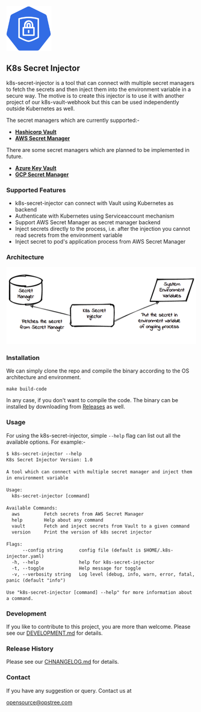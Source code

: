 <div align="left">
    <img src="./static/k8s-secret-injector-logo.svg" height="120" width="120">
</div>

## K8s Secret Injector

k8s-secret-injector is a tool that can connect with multiple secret managers to fetch the secrets and then inject them into the environment variable in a secure way. The motive is to create this injector is to use it with another project of our k8s-vault-webhook but this can be used independently outside Kubernetes as well.

The secret managers which are currently supported:-

- **[Hashicorp Vault](https://www.vaultproject.io/)**
- **[AWS Secret Manager](https://aws.amazon.com/secrets-manager/)**

There are some secret managers which are planned to be implemented in future.

- **[Azure Key Vault](https://azure.microsoft.com/en-in/services/key-vault/)**
- **[GCP Secret Manager](https://cloud.google.com/secret-manager)**

### Supported Features

- k8s-secret-injector can connect with Vault using Kubernetes as backend
- Authenticate with Kubernetes using Serviceaccount mechanism
- Support AWS Secret Manager as secret manager backend
- Inject secrets directly to the process, i.e. after the injection you cannot read secrets from the environment variable
- Inject secret to pod's application process from AWS Secret Manager

### Architecture

<div align="center">
    <img src="./static/k8s-secret-injector-arc.png">
</div>

### Installation

We can simply clone the repo and compile the binary according to the OS architecture and environment.

```shell
make build-code
```

In any case, if you don't want to compile the code. The binary can be installed by downloading from [Releases](https://gitlab.com/ot-container-kit/kubernetes/ot-kubernetes/k8s-secret-injector/-/releases) as well.

### Usage

For using the k8s-secret-injector, simple `--help` flag can list out all the available options. For example:-

```shell
$ k8s-secret-injector --help
K8s Secret Injector Version: 1.0

A tool which can connect with multiple secret manager and inject them in environment variable

Usage:
  k8s-secret-injector [command]

Available Commands:
  aws         Fetch secrets from AWS Secret Manager
  help        Help about any command
  vault       Fetch and inject secrets from Vault to a given command
  version     Print the version of k8s secret injector

Flags:
      --config string      config file (default is $HOME/.k8s-injector.yaml)
  -h, --help               help for k8s-secret-injector
  -t, --toggle             Help message for toggle
  -v, --verbosity string   Log level (debug, info, warn, error, fatal, panic (default "info")

Use "k8s-secret-injector [command] --help" for more information about a command.
```


### Development

If you like to contribute to this project, you are more than welcome. Please see our [DEVELOPMENT.md](./DEVELOPMENT.md) for details.

### Release History

Please see our [CHNANGELOG.md](./CHNANGELOG.md) for details.

### Contact

If you have any suggestion or query. Contact us at

[opensource@opstree.com](mailto:opensource@opstree.com)
